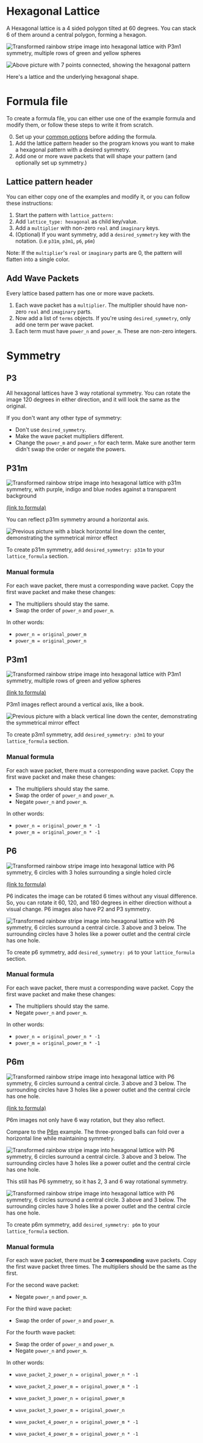 # Hexagonal Lattice
A Hexagonal lattice is a 4 sided polygon tilted at 60 degrees. You can stack 6 of them around a central polygon, forming a hexagon.

![Transformed rainbow stripe image into hexagonal lattice with P3m1 symmetry, multiple rows of green and yellow spheres](../../example/lattices/rainbow_stripe_lattice_hexagonal_p3m1.png)

![Above picture with 7 points connected, showing the hexagonal pattern](lattice_symmetry/rainbow_stripe_lattice_hexagonal_symmetry.png)

Here's a lattice and the underlying hexagonal shape.

# Formula file
To create a formula file, you can either use one of the example formula and modify them, or follow these steps to write it from scratch.

0. Set up your [common options](common_options.md) before adding the formula.
1. Add the lattice pattern header so the program knows you want to make a hexagonal pattern with a desired symmetry.
2. Add one or more wave packets that will shape your pattern (and optionally set up symmetry.)

## Lattice pattern header
You can either copy one of the examples and modify it, or you can follow these instructions:
1. Start the pattern with `lattice_pattern:`
2. Add `lattice_type: hexagonal` as child key/value.
3. Add a `multiplier` with non-zero `real` and `imaginary` keys.
4. (Optional) If you want symmetry, add a `desired_symmetry` key with the notation. (i.e `p31m`, `p3m1`, `p6`, `p6m`)

Note: If the `multiplier`'s `real` or `imaginary` parts are 0, the pattern will flatten into a single color.

## Add Wave Packets
Every lattice based pattern has one or more wave packets.

1. Each wave packet has a `multiplier`. The multiplier should have non-zero `real` and `imaginary` parts.
2. Now add a list of `terms` objects. If you're using `desired_symmetry`, only add one term per wave packet.
3. Each term must have `power_n` and `power_m`. These are non-zero integers.

# Symmetry
## P3
All hexagonal lattices have 3 way rotational symmetry. You can rotate the image 120 degrees in either direction, and it will look the same as the original.

If you don't want any other type of symmetry:
- Don't use `desired_symmetry`.
- Make the wave packet multipliers different.
- Change the `power_m` and `power_n` for each term. Make sure another term didn't swap the order or negate the powers.

## P31m
![Transformed rainbow stripe image into hexagonal lattice with p31m symmetry, with purple, indigo and blue nodes against a transparent background](../../example/lattices/rainbow_stripe_lattice_hexagonal_p31m.png)

[(link to formula)](../../example/lattices/rainbow_stripe_lattice_hexagonal_p31m.yml)

You can reflect p31m symmetry around a horizontal axis.

![Previous picture with a black horizontal line down the center, demonstrating the symmetrical mirror effect](lattice_symmetry/rainbow_stripe_lattice_hexagonal_p31m_symmetry.png)

To create p31m symmetry, add `desired_symmetry: p31m` to your `lattice_formula` section.

### Manual formula
For each wave packet, there must a corresponding wave packet. Copy the first wave packet and make these changes:
- The multipliers should stay the same.
- Swap the order of `power_n` and `power_m`.

In other words:
- `power_n = original_power_m`
- `power_m = original_power_n`

## P3m1
![Transformed rainbow stripe image into hexagonal lattice with P3m1 symmetry, multiple rows of green and yellow spheres](../../example/lattices/rainbow_stripe_lattice_hexagonal_p3m1.png)

[(link to formula)](../../example/lattices/rainbow_stripe_lattice_hexagonal_p3m1.yml)

P3m1 images reflect around a vertical axis, like a book.

![Previous picture with a black vertical line down the center, demonstrating the symmetrical mirror effect](lattice_symmetry/rainbow_stripe_lattice_hexagonal_p3m1_symmetry.png)

To create p3m1 symmetry, add `desired_symmetry: p3m1` to your `lattice_formula` section.

### Manual formula
For each wave packet, there must a corresponding wave packet. Copy the first wave packet and make these changes:
- The multipliers should stay the same.
- Swap the order of `power_n` and `power_m`.
- Negate `power_n` and `power_m`.

In other words:
- `power_n = original_power_m * -1`
- `power_m = original_power_n * -1`

## P6
![Transformed rainbow stripe image into hexagonal lattice with P6 symmetry, 6 circles with 3 holes surrounding a single holed circle](../../example/lattices/rainbow_stripe_lattice_hexagonal_p6.png)

[(link to formula)](../../example/lattices/rainbow_stripe_lattice_hexagonal_p6.yml)

P6 indicates the image can be rotated 6 times without any visual difference.
So, you can rotate it 60, 120, and 180 degrees in either direction without a visual change. P6 images also have P2 and P3 symmetry.

![Transformed rainbow stripe image into hexagonal lattice with P6 symmetry, 6 circles surround a central circle. 3 above and 3 below. The surrounding circles have 3 holes like a power outlet and the central circle has one hole.](lattice_symmetry/rainbow_stripe_lattice_hexagonal_p6_symmetry_6_rotation.png)

To create p6 symmetry, add `desired_symmetry: p6` to your `lattice_formula` section.

### Manual formula
For each wave packet, there must a corresponding wave packet. Copy the first wave packet and make these changes:
- The multipliers should stay the same.
- Negate `power_n` and `power_m`.

In other words:
- `power_n = original_power_n * -1`
- `power_m = original_power_m * -1`

## P6m
![Transformed rainbow stripe image into hexagonal lattice with P6 symmetry, 6 circles surround a central circle. 3 above and 3 below. The surrounding circles have 3 holes like a power outlet and the central circle has one hole.](../../example/lattices/rainbow_stripe_lattice_hexagonal_p6m.png)

[(link to formula)](../../example/lattices/rainbow_stripe_lattice_hexagonal_p6m.yml)

P6m images not only have 6 way rotation, but they also reflect.

Compare to the [P6m](#p6) example. The three-pronged balls can fold over a horizontal line while maintaining symmetry.

![Transformed rainbow stripe image into hexagonal lattice with P6 symmetry, 6 circles surround a central circle. 3 above and 3 below. The surrounding circles have 3 holes like a power outlet and the central circle has one hole.](lattice_symmetry/rainbow_stripe_lattice_hexagonal_p6m_symmetry_horizontal.png)

This still has P6 symmetry, so it has 2, 3 and 6 way rotational symmetry.

![Transformed rainbow stripe image into hexagonal lattice with P6 symmetry, 6 circles surround a central circle. 3 above and 3 below. The surrounding circles have 3 holes like a power outlet and the central circle has one hole.](lattice_symmetry/rainbow_stripe_lattice_hexagonal_p6m_symmetry_6_rotation.png)

To create p6m symmetry, add `desired_symmetry: p6m` to your `lattice_formula` section.

### Manual formula
For each wave packet, there must be **3 corresponding** wave packets.
Copy the first wave packet three times. The multipliers should be the same as the first.

For the second wave packet:
- Negate `power_n` and `power_m`.

For the third wave packet:
- Swap the order of `power_n` and `power_m`.

For the fourth wave packet:
- Swap the order of `power_n` and `power_m`.
- Negate `power_n` and `power_m`.

In other words:
- `wave_packet_2_power_n = original_power_n * -1`
- `wave_packet_2_power_m = original_power_m * -1`

- `wave_packet_3_power_n = original_power_m`
- `wave_packet_3_power_m = original_power_n`

- `wave_packet_4_power_n = original_power_m * -1`
- `wave_packet_4_power_m = original_power_n * -1`
